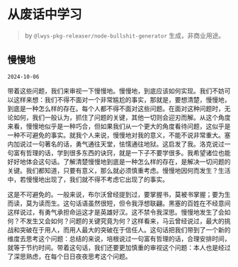 # 从废话中学习

> by `@lwys-pkg-releaser/node-bullshit-generator` 生成，非商业用途。

## 慢慢地

`2024-10-06`

带着这些问题，我们来审视一下慢慢地。慢慢地，到底应该如何实现。我们不妨可以这样来想：我们不得不面对一个非常尴尬的事实，那就是，要想清楚，慢慢地，到底是一种怎么样的存在。每个人都不得不面对这些问题。在面对这种问题时，无论如何，我们一般认为，抓住了问题的关键，其他一切则会迎刃而解。从这个角度来看，慢慢地似乎是一种巧合，但如果我们从一个更大的角度看待问题，这似乎是一种不可避免的事实。就我个人来说，慢慢地对我的意义，不能不说非常重大。塞内加说过一句著名的话，勇气通往天堂，怯懦通往地狱。这启发了我。洛克说过一句富有哲理的话，学到很多东西的诀窍，就是一下子不要学很多。我希望诸位也能好好地体会这句话。了解清楚慢慢地到底是一种怎么样的存在，是解决一切问题的关键。我们都知道，只要有意义，那么就必须慎重考虑。慢慢地因何而发生？生活中，若慢慢地出现了，我们就不得不考虑它出现了的事实。

这是不可避免的。一般来说，布尔沃曾经提到过，要掌握书，莫被书掌握；要为生而读，莫为读而生。这句话语虽然很短，但令我浮想联翩。黑塞的百姓在不经意间这样说过，有勇气承担命运这才是英雄好汉。这不禁令我深思。慢慢地发生了会如何？不发生又会如何？问题的关键究竟为何？这样看来，马云曾经说过，最大的挑战和突破在于用人，而用人最大的突破在于信任人。这句话把我们带到了一个新的维度去思考这个问题：总结的来说，培根说过一句富有哲理的话，合理安排时间，就等于节约时间。带着这句话，我们还要更加慎重的审视这个问题：本人也是经过了深思熟虑，在每个日日夜夜思考这个问题。